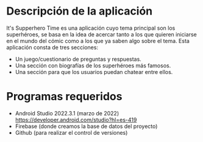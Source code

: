 # Descripción de la aplicación
It's Supperhero Time es una aplicación cuyo tema principal son los superhéroes, se basa en la idea de acercar tanto a los que quieren iniciarse en el mundo del cómic como a los que ya saben algo sobre el tema.
Esta aplicación consta de tres secciones:

  * Un juego/cuestionario de preguntas y respuestas.
  * Una sección con biografías de los superhéroes más famosos.
  * Una sección para que los usuarios puedan chatear entre ellos.

# Programas requeridos
 * Android Studio 2022.3.1 (marzo de 2022)
   https://developer.android.com/studio?hl=es-419
 * Firebase (donde creamos la base de datos del proyecto)
 * Github (para realizar el control de versiones)
